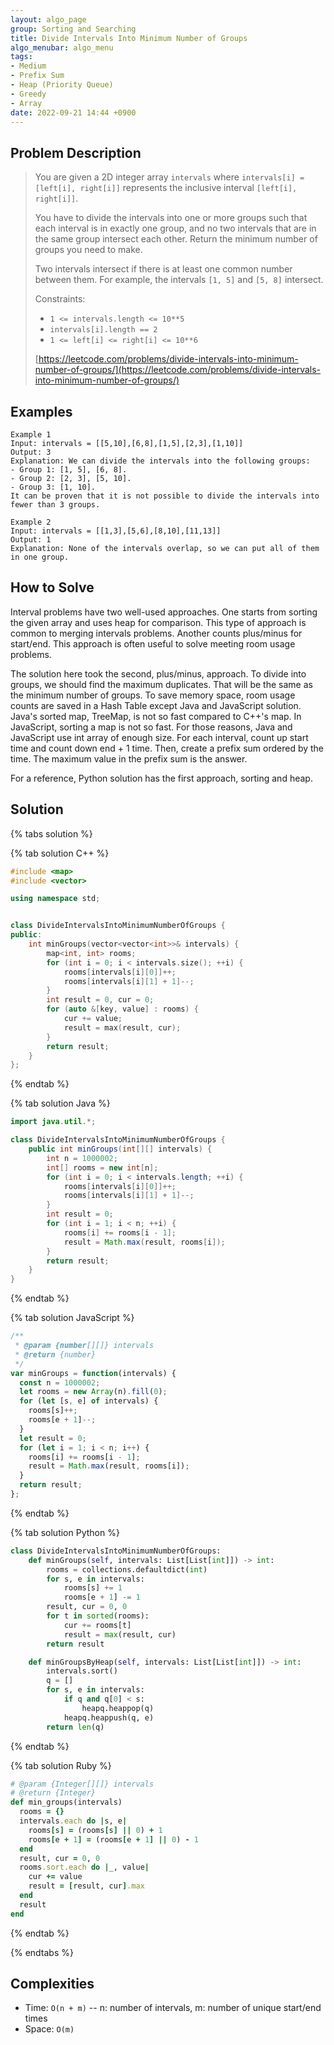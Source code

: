 ```yaml
---
layout: algo_page
group: Sorting and Searching
title: Divide Intervals Into Minimum Number of Groups
algo_menubar: algo_menu
tags:
- Medium
- Prefix Sum
- Heap (Priority Queue)
- Greedy
- Array
date: 2022-09-21 14:44 +0900
---
```


## Problem Description
> You are given a 2D integer array `intervals` where `intervals[i] = [left[i], right[i]]` represents
> the inclusive interval `[left[i], right[i]]`.
>
> You have to divide the intervals into one or more groups such that each interval is in exactly one group,
> and no two intervals that are in the same group intersect each other.
> Return the minimum number of groups you need to make.
>
> Two intervals intersect if there is at least one common number between them.
> For example, the intervals `[1, 5]` and `[5, 8]` intersect.
>
> Constraints:
> - `1 <= intervals.length <= 10**5`
> - `intervals[i].length == 2`
> - `1 <= left[i] <= right[i] <= 10**6`
>
> [https://leetcode.com/problems/divide-intervals-into-minimum-number-of-groups/](https://leetcode.com/problems/divide-intervals-into-minimum-number-of-groups/)

## Examples
```
Example 1
Input: intervals = [[5,10],[6,8],[1,5],[2,3],[1,10]]
Output: 3
Explanation: We can divide the intervals into the following groups:
- Group 1: [1, 5], [6, 8].
- Group 2: [2, 3], [5, 10].
- Group 3: [1, 10].
It can be proven that it is not possible to divide the intervals into fewer than 3 groups.
```

```
Example 2
Input: intervals = [[1,3],[5,6],[8,10],[11,13]]
Output: 1
Explanation: None of the intervals overlap, so we can put all of them in one group.
```

## How to Solve
Interval problems have two well-used approaches.
One starts from sorting the given array and uses heap for comparison.
This type of approach is common to merging intervals problems.
Another counts plus/minus for start/end.
This approach is often useful to solve meeting room usage problems.

The solution here took the second, plus/minus, approach.
To divide into groups, we should find the maximum duplicates.
That will be the same as the minimum number of groups.
To save memory space, room usage counts are saved in a Hash Table except Java and JavaScript solution.
Java's sorted map, TreeMap, is not so fast compared to C++'s map.
In JavaScript, sorting a map is not so fast.
For those reasons, Java and JavaScript use int array of enough size.
For each interval, count up start time and count down end + 1 time.
Then, create a prefix sum ordered by the time.
The maximum value in the prefix sum is the answer.

For a reference, Python solution has the first approach, sorting and heap.


## Solution

{% tabs solution %}

{% tab solution C++ %}
```cpp
#include <map>
#include <vector>

using namespace std;


class DivideIntervalsIntoMinimumNumberOfGroups {
public:
    int minGroups(vector<vector<int>>& intervals) {
        map<int, int> rooms;
        for (int i = 0; i < intervals.size(); ++i) {
            rooms[intervals[i][0]]++;
            rooms[intervals[i][1] + 1]--;
        }
        int result = 0, cur = 0;
        for (auto &[key, value] : rooms) {
            cur += value;
            result = max(result, cur);
        }
        return result;
    }
};
```
{% endtab %}

{% tab solution Java %}
```java
import java.util.*;

class DivideIntervalsIntoMinimumNumberOfGroups {
    public int minGroups(int[][] intervals) {
        int n = 1000002;
        int[] rooms = new int[n];
        for (int i = 0; i < intervals.length; ++i) {
            rooms[intervals[i][0]]++;
            rooms[intervals[i][1] + 1]--;
        }
        int result = 0;
        for (int i = 1; i < n; ++i) {
            rooms[i] += rooms[i - 1];
            result = Math.max(result, rooms[i]);
        }
        return result;
    }
}
```
{% endtab %}

{% tab solution JavaScript %}
```js
/**
 * @param {number[][]} intervals
 * @return {number}
 */
var minGroups = function(intervals) {
  const n = 1000002;
  let rooms = new Array(n).fill(0);
  for (let [s, e] of intervals) {
    rooms[s]++;
    rooms[e + 1]--;
  }
  let result = 0;
  for (let i = 1; i < n; i++) {
    rooms[i] += rooms[i - 1];
    result = Math.max(result, rooms[i]);
  }
  return result;
};
```
{% endtab %}

{% tab solution Python %}
```python
class DivideIntervalsIntoMinimumNumberOfGroups:
    def minGroups(self, intervals: List[List[int]]) -> int:
        rooms = collections.defaultdict(int)
        for s, e in intervals:
            rooms[s] += 1
            rooms[e + 1] -= 1
        result, cur = 0, 0
        for t in sorted(rooms):
            cur += rooms[t]
            result = max(result, cur)
        return result

    def minGroupsByHeap(self, intervals: List[List[int]]) -> int:
        intervals.sort()
        q = []
        for s, e in intervals:
            if q and q[0] < s:
                heapq.heappop(q)
            heapq.heappush(q, e)
        return len(q)
```
{% endtab %}

{% tab solution Ruby %}
```ruby
# @param {Integer[][]} intervals
# @return {Integer}
def min_groups(intervals)
  rooms = {}
  intervals.each do |s, e|
    rooms[s] = (rooms[s] || 0) + 1
    rooms[e + 1] = (rooms[e + 1] || 0) - 1
  end
  result, cur = 0, 0
  rooms.sort.each do |_, value|
    cur += value
    result = [result, cur].max
  end
  result
end
```
{% endtab %}

{% endtabs %}


## Complexities
- Time: `O(n + m)` -- n: number of intervals, m: number of unique start/end times
- Space: `O(m)`
